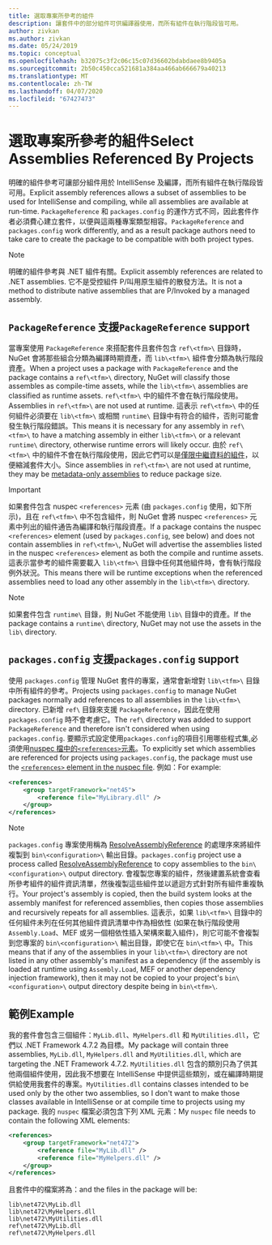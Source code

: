 ```yaml
---
title: 選取專案所參考的組件
description: 讓套件中的部分組件可供編譯器使用，而所有組件在執行階段皆可用。
author: zivkan
ms.author: zivkan
ms.date: 05/24/2019
ms.topic: conceptual
ms.openlocfilehash: b32075c3f2c06c15c07d36602bdabdaee8b9405a
ms.sourcegitcommit: 2b50c450cca521681a384aa466ab666679a40213
ms.translationtype: MT
ms.contentlocale: zh-TW
ms.lasthandoff: 04/07/2020
ms.locfileid: "67427473"
---
```

# <a name="select-assemblies-referenced-by-projects"></a><span data-ttu-id="5f151-103">選取專案所參考的組件</span><span class="sxs-lookup"><span data-stu-id="5f151-103">Select Assemblies Referenced By Projects</span></span>

<span data-ttu-id="5f151-104">明確的組件參考可讓部分組件用於 IntelliSense 及編譯，而所有組件在執行階段皆可用。</span><span class="sxs-lookup"><span data-stu-id="5f151-104">Explicit assembly references allows a subset of assemblies to be used for IntelliSense and compiling, while all assemblies are available at run-time.</span></span> <span data-ttu-id="5f151-105">`PackageReference` 和 `packages.config` 的運作方式不同，因此套件作者必須費心建立套件，以便與這兩種專案類型相容。</span><span class="sxs-lookup"><span data-stu-id="5f151-105">`PackageReference` and `packages.config` work differently, and as a result package authors need to take care to create the package to be compatible with both project types.</span></span>

> [!Note]
> <span data-ttu-id="5f151-106">明確的組件參考與 .NET 組件有關。</span><span class="sxs-lookup"><span data-stu-id="5f151-106">Explicit assembly references are related to .NET assemblies.</span></span> <span data-ttu-id="5f151-107">它不是受控組件 P/叫用原生組件的散發方法。</span><span class="sxs-lookup"><span data-stu-id="5f151-107">It is not a method to distribute native assemblies that are P/Invoked by a managed assembly.</span></span>

## <a name="packagereference-support"></a><span data-ttu-id="5f151-108">`PackageReference` 支援</span><span class="sxs-lookup"><span data-stu-id="5f151-108">`PackageReference` support</span></span>

<span data-ttu-id="5f151-109">當專案使用 `PackageReference` 來搭配套件且套件包含 `ref\<tfm>\` 目錄時，NuGet 會將那些組合分類為編譯時期資產，而 `lib\<tfm>\` 組件會分類為執行階段資產。</span><span class="sxs-lookup"><span data-stu-id="5f151-109">When a project uses a package with `PackageReference` and the package contains a `ref\<tfm>\` directory, NuGet will classify those assembles as compile-time assets, while the `lib\<tfm>\` assemblies are classified as runtime assets.</span></span> <span data-ttu-id="5f151-110">`ref\<tfm>\` 中的組件不會在執行階段使用。</span><span class="sxs-lookup"><span data-stu-id="5f151-110">Assemblies in `ref\<tfm>\` are not used at runtime.</span></span> <span data-ttu-id="5f151-111">這表示 `ref\<tfm>\` 中的任何組件必須要在 `lib\<tfm>\` 或相關 `runtime\` 目錄中有符合的組件，否則可能會發生執行階段錯誤。</span><span class="sxs-lookup"><span data-stu-id="5f151-111">This means it is necessary for any assembly in `ref\<tfm>\` to have a matching assembly in either `lib\<tfm>\` or a relevant `runtime\` directory, otherwise runtime errors will likely occur.</span></span> <span data-ttu-id="5f151-112">由於 `ref\<tfm>\` 中的組件不會在執行階段使用，因此它們可以是[僅限中繼資料的組件](https://github.com/dotnet/roslyn/blob/master/docs/features/refout.md)，以便縮減套件大小。</span><span class="sxs-lookup"><span data-stu-id="5f151-112">Since assemblies in `ref\<tfm>\` are not used at runtime, they may be [metadata-only assemblies](https://github.com/dotnet/roslyn/blob/master/docs/features/refout.md) to reduce package size.</span></span>

> [!Important]
> <span data-ttu-id="5f151-113">如果套件包含 nuspec `<references>` 元素 (由 `packages.config` 使用，如下所示)，且在 `ref\<tfm>\` 中不包含組件，則 NuGet 會將 nuspec `<references>` 元素中列出的組件通告為編譯和執行階段資產。</span><span class="sxs-lookup"><span data-stu-id="5f151-113">If a package contains the nuspec `<references>` element (used by `packages.config`, see below) and does not contain assemblies in `ref\<tfm>\`, NuGet will advertise the assemblies listed in the nuspec `<references>` element as both the compile and runtime assets.</span></span> <span data-ttu-id="5f151-114">這表示當參考的組件需要載入 `lib\<tfm>\` 目錄中任何其他組件時，會有執行階段例外狀況。</span><span class="sxs-lookup"><span data-stu-id="5f151-114">This means there will be runtime exceptions when the referenced assemblies need to load any other assembly in the `lib\<tfm>\` directory.</span></span>

> [!Note]
> <span data-ttu-id="5f151-115">如果套件包含 `runtime\` 目錄，則 NuGet 不能使用 `lib\` 目錄中的資產。</span><span class="sxs-lookup"><span data-stu-id="5f151-115">If the package contains a `runtime\` directory, NuGet may not use the assets in the `lib\` directory.</span></span>

## <a name="packagesconfig-support"></a><span data-ttu-id="5f151-116">`packages.config` 支援</span><span class="sxs-lookup"><span data-stu-id="5f151-116">`packages.config` support</span></span>

<span data-ttu-id="5f151-117">使用 `packages.config` 管理 NuGet 套件的專案，通常會新增對 `lib\<tfm>\` 目錄中所有組件的參考。</span><span class="sxs-lookup"><span data-stu-id="5f151-117">Projects using `packages.config` to manage NuGet packages normally add references to all assemblies in the `lib\<tfm>\` directory.</span></span> <span data-ttu-id="5f151-118">已新增 `ref\` 目錄來支援 `PackageReference`，因此在使用 `packages.config` 時不會考慮它。</span><span class="sxs-lookup"><span data-stu-id="5f151-118">The `ref\` directory was added to support `PackageReference` and therefore isn't considered when using `packages.config`.</span></span> <span data-ttu-id="5f151-119">要顯示式設定使用`packages.config`的項目引用哪些程式集,必須使用[nuspec 檔中的`<references>`元素](../reference/nuspec.md#explicit-assembly-references)。</span><span class="sxs-lookup"><span data-stu-id="5f151-119">To explicitly set which assemblies are referenced for projects using `packages.config`, the package must use the [`<references>` element in the nuspec file](../reference/nuspec.md#explicit-assembly-references).</span></span> <span data-ttu-id="5f151-120">例如：</span><span class="sxs-lookup"><span data-stu-id="5f151-120">For example:</span></span>

```xml
<references>
    <group targetFramework="net45">
        <reference file="MyLibrary.dll" />
    </group>
</references>
```

> [!Note]
> <span data-ttu-id="5f151-121">`packages.config` 專案使用稱為 [ResolveAssemblyReference](https://github.com/Microsoft/msbuild/blob/master/documentation/wiki/ResolveAssemblyReference.md) 的處理序來將組件複製到 `bin\<configuration>\` 輸出目錄。</span><span class="sxs-lookup"><span data-stu-id="5f151-121">`packages.config` project use a process called [ResolveAssemblyReference](https://github.com/Microsoft/msbuild/blob/master/documentation/wiki/ResolveAssemblyReference.md) to copy assemblies to the `bin\<configuration>\` output directory.</span></span> <span data-ttu-id="5f151-122">會複製您專案的組件，然後建置系統會查看所參考組件的組件資訊清單，然後複製這些組件並以遞迴方式針對所有組件重複執行。</span><span class="sxs-lookup"><span data-stu-id="5f151-122">Your project's assembly is copied, then the build system looks at the assembly manifest for referenced assemblies, then copies those assemblies and recursively repeats for all assemblies.</span></span> <span data-ttu-id="5f151-123">這表示，如果 `lib\<tfm>\` 目錄中的任何組件未列在任何其他組件資訊清單中作為相依性 (如果在執行階段使用 `Assembly.Load`、MEF 或另一個相依性插入架構來載入組件)，則它可能不會複製到您專案的 `bin\<configuration>\` 輸出目錄，即使它在 `bin\<tfm>\` 中。</span><span class="sxs-lookup"><span data-stu-id="5f151-123">This means that if any of the assemblies in your `lib\<tfm>\` directory are not listed in any other assembly's manifest as a dependency (if the assembly is loaded at runtime using `Assembly.Load`, MEF or another dependency injection framework), then it may not be copied to your project's `bin\<configuration>\` output directory despite being in `bin\<tfm>\`.</span></span>

## <a name="example"></a><span data-ttu-id="5f151-124">範例</span><span class="sxs-lookup"><span data-stu-id="5f151-124">Example</span></span>

<span data-ttu-id="5f151-125">我的套件會包含三個組件：`MyLib.dll`、`MyHelpers.dll` 和 `MyUtilities.dll`，它們以 .NET Framework 4.7.2 為目標。</span><span class="sxs-lookup"><span data-stu-id="5f151-125">My package will contain three assemblies, `MyLib.dll`, `MyHelpers.dll` and `MyUtilities.dll`, which are targeting the .NET Framework 4.7.2.</span></span> <span data-ttu-id="5f151-126">`MyUtilities.dll` 包含的類別只為了供其他兩個組件使用，因此我不想要在 IntelliSense 中提供這些類別，或在編譯時期提供給使用我套件的專案。</span><span class="sxs-lookup"><span data-stu-id="5f151-126">`MyUtilities.dll` contains classes intended to be used only by the other two assemblies, so I don't want to make those classes available in IntelliSense or at compile time to projects using my package.</span></span> <span data-ttu-id="5f151-127">我的 `nuspec` 檔案必須包含下列 XML 元素：</span><span class="sxs-lookup"><span data-stu-id="5f151-127">My `nuspec` file needs to contain the following XML elements:</span></span>

```xml
<references>
    <group targetFramework="net472">
        <reference file="MyLib.dll" />
        <reference file="MyHelpers.dll" />
    </group>
</references>
```

<span data-ttu-id="5f151-128">且套件中的檔案將為：</span><span class="sxs-lookup"><span data-stu-id="5f151-128">and the files in the package will be:</span></span>

```text
lib\net472\MyLib.dll
lib\net472\MyHelpers.dll
lib\net472\MyUtilities.dll
ref\net472\MyLib.dll
ref\net472\MyHelpers.dll
```
